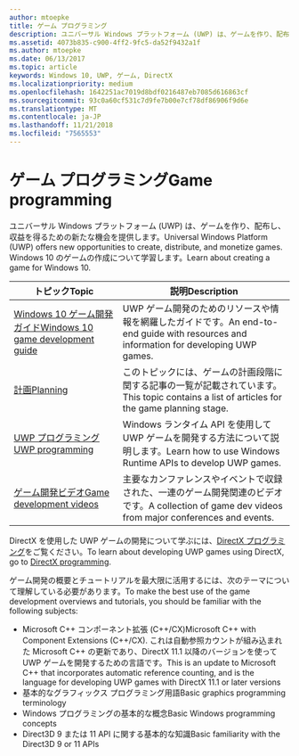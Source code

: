 ```yaml
---
author: mtoepke
title: ゲーム プログラミング
description: ユニバーサル Windows プラットフォーム (UWP) は、ゲームを作り、配布し、収益を得るための新たな機会を提供します。 新しいゲームの開始または既存のゲームの移植について説明します。
ms.assetid: 4073b835-c900-4ff2-9fc5-da52f9432a1f
ms.author: mtoepke
ms.date: 06/13/2017
ms.topic: article
keywords: Windows 10, UWP, ゲーム, DirectX
ms.localizationpriority: medium
ms.openlocfilehash: 1642251ac7019d8bdf0216487eb7085d616863cf
ms.sourcegitcommit: 93c0a60cf531c7d9fe7b00e7cf78df86906f9d6e
ms.translationtype: MT
ms.contentlocale: ja-JP
ms.lasthandoff: 11/21/2018
ms.locfileid: "7565553"
---
```

# <a name="game-programming"></a><span data-ttu-id="271be-105">ゲーム プログラミング</span><span class="sxs-lookup"><span data-stu-id="271be-105">Game programming</span></span>

<span data-ttu-id="271be-106">ユニバーサル Windows プラットフォーム (UWP) は、ゲームを作り、配布し、収益を得るための新たな機会を提供します。</span><span class="sxs-lookup"><span data-stu-id="271be-106">Universal Windows Platform (UWP) offers new opportunities to create, distribute, and monetize games.</span></span> <span data-ttu-id="271be-107">Windows 10 のゲームの作成について学習します。</span><span class="sxs-lookup"><span data-stu-id="271be-107">Learn about creating a game for Windows 10.</span></span>

| <span data-ttu-id="271be-108">トピック</span><span class="sxs-lookup"><span data-stu-id="271be-108">Topic</span></span> | <span data-ttu-id="271be-109">説明</span><span class="sxs-lookup"><span data-stu-id="271be-109">Description</span></span> |
|---------------------------------------------------------------------------------------------------------------------------------------------------|-------------------------------------------------------------------------------------------------------------------------------------------------------------------------------------------------------------------------------------------------------------------------------------------------------------------------------------------------------------------------------------------------------------------------------------------------------------------------------|
| [<span data-ttu-id="271be-110">Windows 10 ゲーム開発ガイド</span><span class="sxs-lookup"><span data-stu-id="271be-110">Windows 10 game development guide</span></span>](e2e.md) | <span data-ttu-id="271be-111">UWP ゲーム開発のためのリソースや情報を網羅したガイドです。</span><span class="sxs-lookup"><span data-stu-id="271be-111">An end-to-end guide with resources and information for developing UWP games.</span></span> |
| [<span data-ttu-id="271be-112">計画</span><span class="sxs-lookup"><span data-stu-id="271be-112">Planning</span></span>](planning.md) | <span data-ttu-id="271be-113">このトピックには、ゲームの計画段階に関する記事の一覧が記載されています。</span><span class="sxs-lookup"><span data-stu-id="271be-113">This topic contains a list of articles for the game planning stage.</span></span> |
| [<span data-ttu-id="271be-114">UWP プログラミング</span><span class="sxs-lookup"><span data-stu-id="271be-114">UWP programming</span></span>](uwp-programming.md) | <span data-ttu-id="271be-115">Windows ランタイム API を使用して UWP ゲームを開発する方法について説明します。</span><span class="sxs-lookup"><span data-stu-id="271be-115">Learn how to use Windows Runtime APIs to develop UWP games.</span></span> |
| [<span data-ttu-id="271be-116">ゲーム開発ビデオ</span><span class="sxs-lookup"><span data-stu-id="271be-116">Game development videos</span></span>](game-development-videos.md) | <span data-ttu-id="271be-117">主要なカンファレンスやイベントで収録された、一連のゲーム開発関連のビデオです。</span><span class="sxs-lookup"><span data-stu-id="271be-117">A collection of game dev videos from major conferences and events.</span></span> |

<span data-ttu-id="271be-118">DirectX を使用した UWP ゲームの開発について学ぶには、[DirectX プログラミング](directx-programming.md)をご覧ください。</span><span class="sxs-lookup"><span data-stu-id="271be-118">To learn about developing UWP games using DirectX, go to [DirectX programming](directx-programming.md).</span></span>

<span data-ttu-id="271be-119">ゲーム開発の概要とチュートリアルを最大限に活用するには、次のテーマについて理解している必要があります。</span><span class="sxs-lookup"><span data-stu-id="271be-119">To make the best use of the game development overviews and tutorials, you should be familiar with the following subjects:</span></span>

-   <span data-ttu-id="271be-120">Microsoft C++ コンポーネント拡張 (C++/CX)</span><span class="sxs-lookup"><span data-stu-id="271be-120">Microsoft C++ with Component Extensions (C++/CX).</span></span> <span data-ttu-id="271be-121">これは自動参照カウントが組み込まれた Microsoft C++ の更新であり、DirectX 11.1 以降のバージョンを使って UWP ゲームを開発するための言語です。</span><span class="sxs-lookup"><span data-stu-id="271be-121">This is an update to Microsoft C++ that incorporates automatic reference counting, and is the language for developing UWP games with DirectX 11.1 or later versions</span></span>
-   <span data-ttu-id="271be-122">基本的なグラフィックス プログラミング用語</span><span class="sxs-lookup"><span data-stu-id="271be-122">Basic graphics programming terminology</span></span>
-   <span data-ttu-id="271be-123">Windows プログラミングの基本的な概念</span><span class="sxs-lookup"><span data-stu-id="271be-123">Basic Windows programming concepts</span></span>
-   <span data-ttu-id="271be-124">Direct3D 9 または 11 API に関する基本的な知識</span><span class="sxs-lookup"><span data-stu-id="271be-124">Basic familiarity with the Direct3D 9 or 11 APIs</span></span>

 

 




